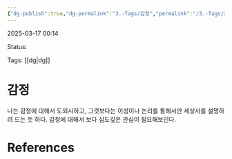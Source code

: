 ```yaml
---
{"dg-publish":true,"dg-permalink":"3.-Tags/감정","permalink":"/3.-Tags/감정/"}
---
```



2025-03-17 00:14

Status: 

Tags: [[dg\|dg]] 

# 감정
나는 감정에 대해서 도외시하고, 그것보다는 이성이나 논리를 통해서만 세상사를 설명하려 드는 듯 하다. 감정에 대해서 보다 심도깊은 관심이 필요해보인다.

# References
